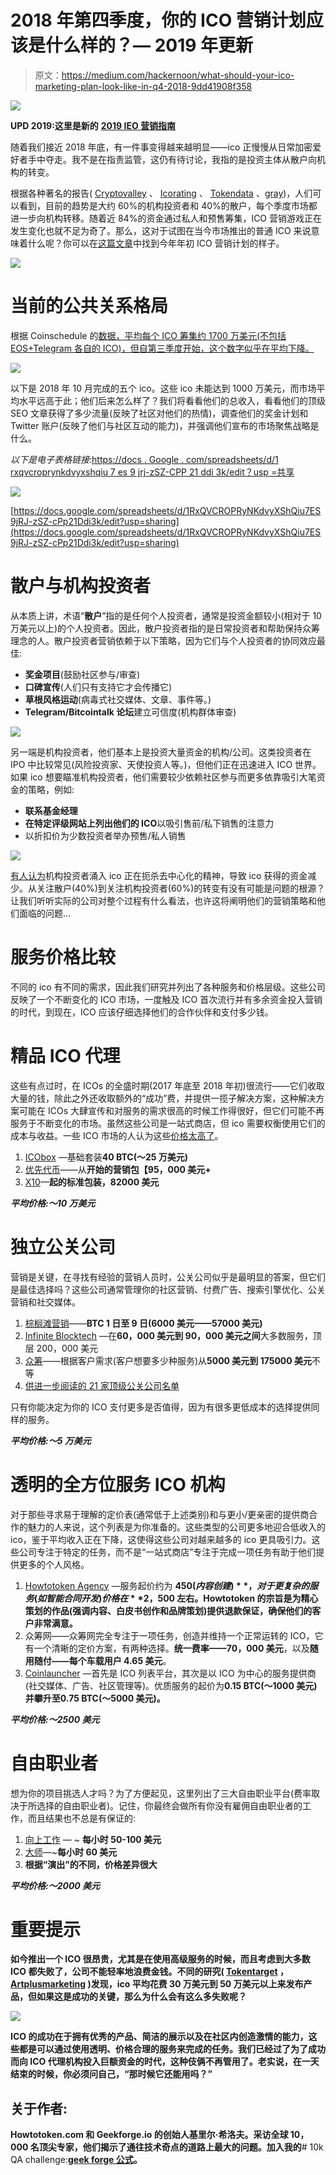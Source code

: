 # 2018 年第四季度，你的 ICO 营销计划应该是什么样的？— 2019 年更新

> 原文：<https://medium.com/hackernoon/what-should-your-ico-marketing-plan-look-like-in-q4-2018-9dd41908f358>

![](img/7906abaa48759ba0c18c32a84c3a5e80.png)

**UPD 2019:这里是新的** [**2019 IEO 营销指南**](https://hackernoon.com/ieo-marketing-guide-optimal-strategies-and-the-true-cost-to-launch-an-ieo-in-2019-ecda12821d9c)

随着我们接近 2018 年底，有一件事变得越来越明显——ico 正慢慢从日常加密爱好者手中夺走。我不是在指责监管，这仍有待讨论，我指的是投资主体从散户向机构的转变。

根据各种著名的报告( [Cryptovalley](https://cryptovalley.swiss/wp-content/uploads/20180628_PwC-S-CVA-ICO-Report_EN.pdf) 、 [Icorating](https://icorating.com/report/ico-market-research-q2-2018/) 、 [Tokendata](https://mailchi.mp/tokendata/tokendata-weekly-newsletter-289971) 、[gray](https://grayscale.co/digital-asset-investment-report/))，人们可以看到，目前的趋势是大约 60%的机构投资者和 40%的散户，每个季度市场都进一步向机构转移。随着近 84%的资金通过私人和预售筹集，ICO 营销游戏正在发生变化也就不足为奇了。那么，这对于试图在当今市场推出的普通 ICO 来说意味着什么呢？你可以在[这篇文章](https://hackernoon.com/what-should-your-ico-marketing-plan-look-like-in-2018-315135fe9851)中找到今年年初 ICO 营销计划的样子。

![](img/454781cf3716ca3f9fabe4ba6f5bc8c0.png)

# 当前的公共关系格局

根据 Coinschedule 的[数据，平均每个 ICO 筹集约 1700 万美元(不包括 EOS+Telegram 各自的 ICO)，但自第三季度开始，这个数字似乎在平均下降。](https://www.coinschedule.com/stats.html)

![](img/2b57315fa21a23ba709032b9a47a2585.png)

以下是 2018 年 10 月完成的五个 ico。这些 ico 未能达到 1000 万美元，而市场平均水平远高于此；他们后来怎么样了？我们将看看他们的总收入，看看他们的顶级 SEO 文章获得了多少流量(反映了社区对他们的热情)，调查他们的奖金计划和 Twitter 账户(反映了他们与社区互动的能力)，并强调他们宣布的市场聚焦战略是什么。

*以下是电子表格链接:*[https://docs . Google . com/spreadsheets/d/1 rxqvcroprynkdvyxshqiu 7 es 9 jrj-zSZ-CPP 21 ddi 3k/edit？usp =共享](https://docs.google.com/spreadsheets/d/1RxQVCROPRyNKdvyXShQiu7ES9jRJ-zSZ-cPp21Ddi3k/edit?usp=sharing)

![](img/f3235c9f2bd6232578a2cacb12d4ea76.png)

[https://docs.google.com/spreadsheets/d/1RxQVCROPRyNKdvyXShQiu7ES9jRJ-zSZ-cPp21Ddi3k/edit?usp=sharing](https://docs.google.com/spreadsheets/d/1RxQVCROPRyNKdvyXShQiu7ES9jRJ-zSZ-cPp21Ddi3k/edit?usp=sharing)

# 散户与机构投资者

从本质上讲，术语“**散户**”指的是任何个人投资者，通常是投资金额较小(相对于 10 万美元以上)的个人投资者。因此，散户投资者指的是日常投资者和帮助保持众筹理念的人。散户投资者营销依赖于以下策略，因为它们与个人投资者的协同效应最佳:

*   **奖金项目**(鼓励社区参与/审查)
*   **口碑宣传**(人们只有支持它才会传播它)
*   **草根风格运动**(病毒式社交媒体、文章、事件等。)
*   **Telegram/Bitcointalk 论坛**建立可信度(机构群体审查)

![](img/be51ebc8e6e0b22888c44846dc382d6b.png)

另一端是机构投资者，他们基本上是投资大量资金的机构/公司。这类投资者在 IPO 中比较常见(风险投资家、天使投资人等。)，但他们正在迅速进入 ICO 世界。如果 ico 想要瞄准机构投资者，他们需要较少依赖社区参与而更多依靠吸引大笔资金的策略，例如:

*   **联系基金经理**
*   **在特定评级网站上列出他们的 ICO**以吸引售前/私下销售的注意力
*   以折扣价为少数投资者举办预售/私人销售

![](img/3bdd83dae476b34d8c8668fffbcf8fed.png)

[有人认为](https://hackernoon.com/icos-the-community-does-the-marketing-large-investors-grab-the-tokens-2551bba51e1f)机构投资者涌入 ico 正在扼杀去中心化的精神，导致 ico 获得的资金减少。从关注散户(40%)到关注机构投资者(60%)的转变有没有可能是问题的根源？让我们听听实际的公司对整个过程有什么看法，也许这将阐明他们的营销策略和他们面临的问题…

# 服务价格比较

不同的 ico 有不同的需求，因此我们研究并列出了各种服务和价格层级。这些公司反映了一个不断变化的 ICO 市场，一度触及 ICO 首次流行并有多余资金投入营销的时代，到现在，ICO 应该仔细选择他们的合作伙伴和支付多少钱。

# 精品 ICO 代理

这些有点过时，在 ICOs 的全盛时期(2017 年底至 2018 年初)很流行——它们收取大量的钱，除此之外还收取额外的“成功”费，并提供一揽子解决方案，这种解决方案可能在 ICOs 大肆宣传和对服务的需求很高的时候工作得很好，但它们可能不再服务于不断变化的市场。虽然这些公司是一站式商店，但 ico 需要权衡使用它们的成本与收益。一些 ICO 市场的人认为这些[价格太高了](https://cerealentrepreneur.academy/%E2%80%8Bcomplete-guide-to-pricing-digital-marketing-services-for-your-agency/)。

1.  [ICObox](https://icobox.io/#services) —基础套装**40 BTC(～25 万美元)**
2.  [优先代币](http://ptoken.io/)——从**开始的营销包【95，000 美元+**
3.  [X10](http://x10.agency/fullpackage)—**起的标准包装，82000 美元**

***平均价格:～10 万美元***

# 独立公关公司

营销是关键，在寻找有经验的营销人员时，公关公司似乎是最明显的答案，但它们是最佳选择吗？这些公司通常管理你的社区营销、付费广告、搜索引擎优化、公关营销和社交媒体。

1.  [棕榈滩营销](https://palmbeach.io/)——**BTC 1 日至 9 日(6000 美元——57000 美元)**
2.  [Infinite Blocktech](https://infiniteblocktech.com/token-marketing-services) —在**60，000 美元到 90，000 美元之间**大多数服务，顶层 200，000 美元
3.  [众筹](https://crowdcreate.us/packages/)——根据客户需求(客户想要多少种服务)从**5000 美元到 175000 美元**不等
4.  [供进一步阅读的 21 家顶级公关公司名单](https://hackernoon.com/the-top-21-icomarketing-agencies-pr-firms-ab3d41e279c9)

只有你能决定为你的 ICO 支付更多是否值得，因为有很多更低成本的选择提供同样的服务。

***平均价格:～5 万美元***

# 透明的全方位服务 ICO 机构

对于那些寻求易于理解的定价表(通常低于上述类别)和与更小/更亲密的提供商合作的魅力的人来说，这个列表是为你准备的。这些类型的公司更多地迎合低收入的 ico，鉴于平均收入正在下降，这使得这些公司对越来越多的 ico 更具吸引力。这些公司专注于特定的任务，而不是“一站式商店”专注于完成一项任务有助于他们提供更多的个人风格。

1.  [Howtotoken Agency](http://agency.howtotoken.com/) —服务起价约为 **$450(内容创建)**，对于更复杂的服务(如智能合同开发)价格在 **$2，500 左右。Howtotoken 的宗旨是为精心策划的作品(强调内容、白皮书创作和品牌策划)提供退款保证，确保他们的客户非常满意。**
2.  众筹网——众筹网完全专注于一项任务，创造并维持一个正常运转的 ICO，它有一个清晰的定价方案，有两种选择。**统一费率——70，000 美元**，以及**随用随付——每个车载用户 4.65 美元**。
3.  [Coinlauncher](https://coinlauncher.io/ico-advertising) —首先是 ICO 列表平台，其次是以 ICO 为中心的服务提供商(社交媒体、广告、社区管理等)。优质服务的起价为**0.15 BTC(～1000 美元)**并攀升至**0.75 BTC(～5000 美元)。**

***平均价格:～2500 美元***

# 自由职业者

想为你的项目挑选人才吗？为了方便起见，这里列出了三大自由职业平台(费率取决于所选择的自由职业者)。记住，你最终会做所有你没有雇佣自由职业者的工作，而且结果也不总是有保证的:

1.  [向上工作](https://www.upwork.com/o/profiles/browse/?nbs=1&q=ico) — ~ **每小时 50-100 美元**
2.  [大师](https://www.guru.com/d/freelancers/q/ico/)—~**每小时 60 美元**
3.  **根据“演出”的不同，价格差异很大**

*****平均价格:～2000 美元*****

# **重要提示**

**如今推出一个 ICO 很昂贵，尤其是在使用高级服务的时候，而且考虑到大多数 ICO 都失败了，公司不能轻率地浪费金钱。不同的研究( [Tokentarget](https://www.tokentarget.com/how-much-should-ico-marketing-cost/) ， [Artplusmarketing](https://artplusmarketing.com/cmo-reveals-the-shocking-costs-of-marketing-an-ico-37657480e2ce) )发现，ico 平均花费 30 万美元到 50 万美元以上来发布产品，但如果这是成功的关键，那么为什么会有这么多失败呢？**

**![](img/05c112e430eb61d9faad689f19d75728.png)**

**ICO 的成功在于拥有优秀的产品、简洁的展示以及在社区内创造激情的能力，这些都是可以通过使用透明、价格合理的服务来完成的任务。我们已经过了为了成功而向 ICO 代理机构投入巨额资金的时代，这种伎俩不再管用了。老实说，在一天结束的时候，你必须问自己，“那时候它还能用吗？”**

## **关于作者:**

**Howtotoken.com 和 Geekforge.io 的创始人基里尔·希洛夫。采访全球 10，000 名顶尖专家，他们揭示了通往技术奇点的道路上最大的问题。加入我的**# 10k QA challenge:**[geek forge 公式](https://formula.geekforge.io/)。**